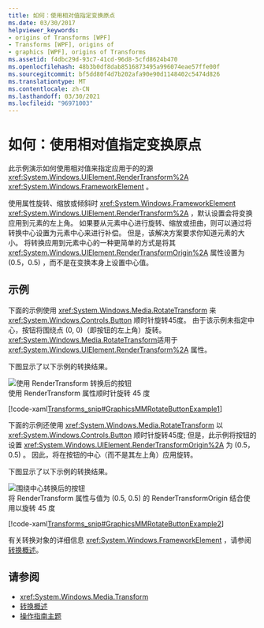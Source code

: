 ```yaml
---
title: 如何：使用相对值指定变换原点
ms.date: 03/30/2017
helpviewer_keywords:
- origins of Transforms [WPF]
- Transforms [WPF], origins of
- graphics [WPF], origins of Transforms
ms.assetid: f4dbc29d-93c7-41cd-96d8-5cfd8624b470
ms.openlocfilehash: 48b3b0df8dab8516873495a996074eae57ffe00f
ms.sourcegitcommit: bf5dd80f4d7b202afa90e90d1148402c5474d826
ms.translationtype: MT
ms.contentlocale: zh-CN
ms.lasthandoff: 03/30/2021
ms.locfileid: "96971003"
---
```

# <a name="how-to-specify-the-origin-of-a-transform-by-using-relative-values"></a>如何：使用相对值指定变换原点
此示例演示如何使用相对值来指定应用于的的源 <xref:System.Windows.UIElement.RenderTransform%2A> <xref:System.Windows.FrameworkElement> 。  
  
 使用属性旋转、缩放或倾斜时 <xref:System.Windows.FrameworkElement> <xref:System.Windows.UIElement.RenderTransform%2A> ，默认设置会将变换应用到元素的左上角。 如果要从元素中心进行旋转、缩放或扭曲，则可以通过将转换中心设置为元素中心来进行补偿。 但是，该解决方案要求你知道元素的大小。 将转换应用到元素中心的一种更简单的方式是将其 <xref:System.Windows.UIElement.RenderTransformOrigin%2A> 属性设置为 (0.5，0.5) ，而不是在变换本身上设置中心值。  
  
## <a name="example"></a>示例  
 下面的示例使用 <xref:System.Windows.Media.RotateTransform> 来 <xref:System.Windows.Controls.Button> 顺时针旋转45度。 由于该示例未指定中心，按钮将围绕点 (0, 0)（即按钮的左上角）旋转。 <xref:System.Windows.Media.RotateTransform>适用于 <xref:System.Windows.UIElement.RenderTransform%2A> 属性。  
  
 下图显示了以下示例的转换结果。  
  
 ![使用 RenderTransform 转换后的按钮](./media/graphicsmm-rendertransformwithdefaultcenter.png "graphicsmm_RenderTransformWithDefaultCenter")  
使用 RenderTransform 属性顺时针旋转 45 度  
  
 [!code-xaml[Transforms_snip#GraphicsMMRotateButtonExample1](~/samples/snippets/csharp/VS_Snippets_Wpf/Transforms_snip/CS/ButtonRotateTransformExample.xaml#graphicsmmrotatebuttonexample1)]  
  
 下面的示例还使用 <xref:System.Windows.Media.RotateTransform> 以 <xref:System.Windows.Controls.Button> 顺时针旋转45度; 但是，此示例将按钮的设置 <xref:System.Windows.UIElement.RenderTransformOrigin%2A> 为 (0.5，0.5) 。 因此，将在按钮的中心（而不是其左上角）应用旋转。  
  
 下图显示了以下示例的转换结果。  
  
 ![围绕中心转换后的按钮](./media/graphicsmm-rendertransformrelativecenter.png "graphicsmm_RenderTransformRelativeCenter")  
将 RenderTransform 属性与值为 (0.5, 0.5) 的 RenderTransformOrigin 结合使用以旋转 45 度  
  
 [!code-xaml[Transforms_snip#GraphicsMMRotateButtonExample2](~/samples/snippets/csharp/VS_Snippets_Wpf/Transforms_snip/CS/ButtonRotateTransformExample.xaml#graphicsmmrotatebuttonexample2)]  
  
 有关转换对象的详细信息 <xref:System.Windows.FrameworkElement> ，请参阅 [转换概述](transforms-overview.md)。  
  
## <a name="see-also"></a>请参阅

- <xref:System.Windows.Media.Transform>
- [转换概述](transforms-overview.md)
- [操作指南主题](transformations-how-to-topics.md)
